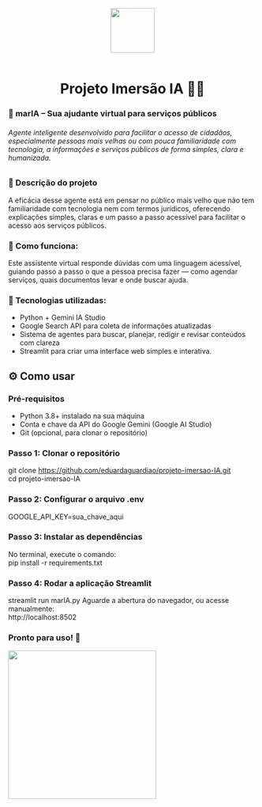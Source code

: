 <div align="center">
  <img src="https://github.com/user-attachments/assets/5ba17ac9-e440-4f5b-8fd9-5aa1e15ac740" height="90px"/>
</div>

</br>

<h1 align="center">
  Projeto Imersão IA 🤖🧠
</h1>

<h3>
  🤖 marIA – Sua ajudante virtual para serviços públicos
</h3>
 
<h6>
  Agente inteligente desenvolvido para facilitar o acesso de cidadãos, especialmente pessoas mais velhas ou com pouca familiaridade com tecnologia, a informações e serviços públicos de forma    simples, clara e humanizada.
</h6>


### 📌 Descrição do projeto
A eficácia desse agente está em pensar no público mais velho que não tem familiaridade com tecnologia nem com termos jurídicos, oferecendo explicações simples, claras e um passo a passo acessível para facilitar o acesso aos serviços públicos.

### 💬 Como funciona:
Este assistente virtual responde dúvidas com uma linguagem acessível, guiando passo a passo o que a pessoa precisa fazer — como agendar serviços, quais documentos levar e onde buscar ajuda.

### 🔧 Tecnologias utilizadas:
- Python + Gemini IA Studio  
- Google Search API para coleta de informações atualizadas  
- Sistema de agentes para buscar, planejar, redigir e revisar conteúdos com clareza
- Streamlit para criar uma interface web simples e interativa.

##  ⚙️ Como usar
### Pré-requisitos
- Python 3.8+ instalado na sua máquina
- Conta e chave da API do Google Gemini (Google AI Studio)
- Git (opcional, para clonar o repositório)

### Passo 1: Clonar o repositório 
git clone https://github.com/eduardaguardiao/projeto-imersao-IA.git </br>
cd projeto-imersao-IA

### Passo 2: Configurar o arquivo .env
GOOGLE_API_KEY=sua_chave_aqui

### Passo 3: Instalar as dependências
No terminal, execute o comando: </br>
pip install -r requirements.txt

### Passo 4: Rodar a aplicação Streamlit
streamlit run marIA.py
Aguarde a abertura do navegador, ou acesse manualmente: </br>
http://localhost:8502

### Pronto para uso! 🥂
<div align="start">
  <img src="https://github.com/user-attachments/assets/e81fc624-dd52-4d17-bb12-6ea41ec108df" height="300px"/>
</div>


